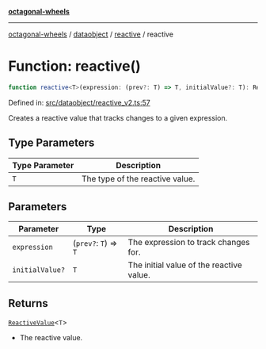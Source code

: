 [**octagonal-wheels**](../../../README.md)

***

[octagonal-wheels](../../../modules.md) / [dataobject](../../README.md) / [reactive](../README.md) / reactive

# Function: reactive()

```ts
function reactive<T>(expression: (prev?: T) => T, initialValue?: T): ReactiveValue<T>;
```

Defined in: [src/dataobject/reactive\_v2.ts:57](https://github.com/vrtmrz/octagonal-wheels/blob/main/src/dataobject/reactive_v2.ts#L57)

Creates a reactive value that tracks changes to a given expression.

## Type Parameters

| Type Parameter | Description |
| ------ | ------ |
| `T` | The type of the reactive value. |

## Parameters

| Parameter | Type | Description |
| ------ | ------ | ------ |
| `expression` | (`prev?`: `T`) => `T` | The expression to track changes for. |
| `initialValue?` | `T` | The initial value of the reactive value. |

## Returns

[`ReactiveValue`](../ReactiveValue/README.md)\<`T`\>

- The reactive value.

